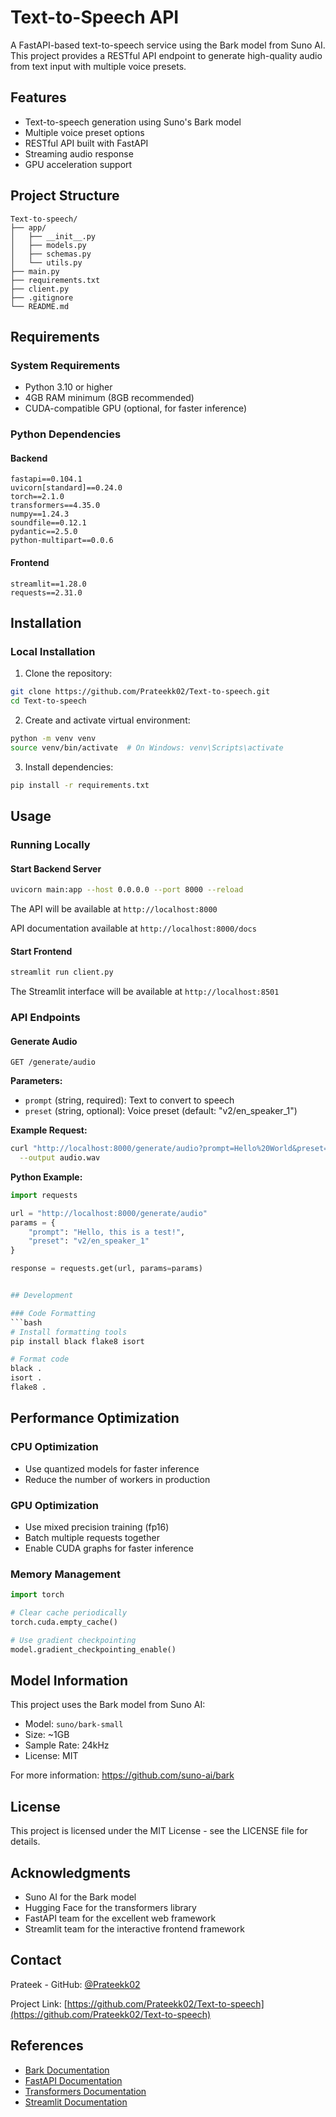 # Text-to-Speech API

A FastAPI-based text-to-speech service using the Bark model from Suno AI. This project provides a RESTful API endpoint to generate high-quality audio from text input with multiple voice presets.

## Features

- Text-to-speech generation using Suno's Bark model
- Multiple voice preset options
- RESTful API built with FastAPI
- Streaming audio response
- GPU acceleration support

## Project Structure
```
Text-to-speech/
├── app/
│   ├── __init__.py
│   ├── models.py
│   ├── schemas.py
│   └── utils.py
├── main.py
├── requirements.txt
├── client.py
├── .gitignore
└── README.md
```

## Requirements

### System Requirements
- Python 3.10 or higher
- 4GB RAM minimum (8GB recommended)
- CUDA-compatible GPU (optional, for faster inference)

### Python Dependencies

#### Backend
```
fastapi==0.104.1
uvicorn[standard]==0.24.0
torch==2.1.0
transformers==4.35.0
numpy==1.24.3
soundfile==0.12.1
pydantic==2.5.0
python-multipart==0.0.6
```

#### Frontend
```
streamlit==1.28.0
requests==2.31.0
```

## Installation

### Local Installation

1. Clone the repository:
```bash
git clone https://github.com/Prateekk02/Text-to-speech.git
cd Text-to-speech
```

2. Create and activate virtual environment:
```bash
python -m venv venv
source venv/bin/activate  # On Windows: venv\Scripts\activate
```

3. Install dependencies:
```bash
pip install -r requirements.txt
```


## Usage

### Running Locally

#### Start Backend Server
```bash
uvicorn main:app --host 0.0.0.0 --port 8000 --reload
```
The API will be available at `http://localhost:8000`

API documentation available at `http://localhost:8000/docs`

#### Start Frontend
```bash
streamlit run client.py
```
The Streamlit interface will be available at `http://localhost:8501`


### API Endpoints

#### Generate Audio
```
GET /generate/audio
```

**Parameters:**
- `prompt` (string, required): Text to convert to speech
- `preset` (string, optional): Voice preset (default: "v2/en_speaker_1")



**Example Request:**
```bash
curl "http://localhost:8000/generate/audio?prompt=Hello%20World&preset=v2/en_speaker_1" \
  --output audio.wav
```

**Python Example:**
```python
import requests

url = "http://localhost:8000/generate/audio"
params = {
    "prompt": "Hello, this is a test!",
    "preset": "v2/en_speaker_1"
}

response = requests.get(url, params=params)


## Development

### Code Formatting
```bash
# Install formatting tools
pip install black flake8 isort

# Format code
black .
isort .
flake8 .
```



## Performance Optimization

### CPU Optimization
- Use quantized models for faster inference
- Reduce the number of workers in production

### GPU Optimization
- Use mixed precision training (fp16)
- Batch multiple requests together
- Enable CUDA graphs for faster inference

### Memory Management
```python
import torch

# Clear cache periodically
torch.cuda.empty_cache()

# Use gradient checkpointing
model.gradient_checkpointing_enable()
```

## Model Information

This project uses the Bark model from Suno AI:
- Model: `suno/bark-small`
- Size: ~1GB
- Sample Rate: 24kHz
- License: MIT

For more information: https://github.com/suno-ai/bark


## License

This project is licensed under the MIT License - see the LICENSE file for details.

## Acknowledgments

- Suno AI for the Bark model
- Hugging Face for the transformers library
- FastAPI team for the excellent web framework
- Streamlit team for the interactive frontend framework

## Contact

Prateek - GitHub: [@Prateekk02](https://github.com/Prateekk02)

Project Link: [https://github.com/Prateekk02/Text-to-speech](https://github.com/Prateekk02/Text-to-speech)


## References

- [Bark Documentation](https://github.com/suno-ai/bark)
- [FastAPI Documentation](https://fastapi.tiangolo.com/)
- [Transformers Documentation](https://huggingface.co/docs/transformers/)
- [Streamlit Documentation](https://docs.streamlit.io/)